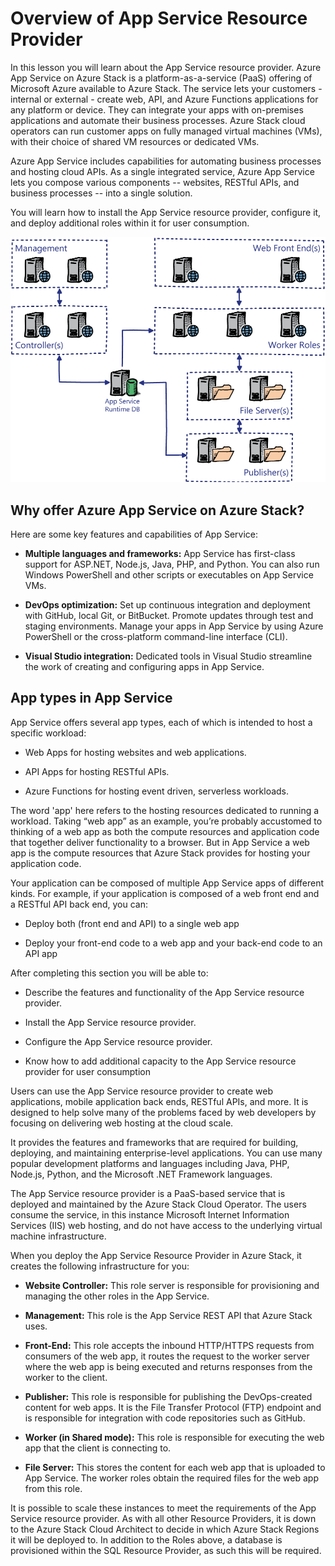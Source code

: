 # Overview of App Service Resource Provider

In this lesson you will learn about the App Service resource provider. Azure App Service on Azure Stack is a platform-as-a-service (PaaS) offering of Microsoft Azure available to Azure Stack. The service lets your customers - internal or external - create web, API, and Azure Functions applications for any platform or device. They can integrate your apps with on-premises applications and automate their business processes. Azure Stack cloud operators can run customer apps on fully managed virtual machines (VMs), with their choice of shared VM resources or dedicated VMs.  

Azure App Service includes capabilities for automating business processes and hosting cloud APIs. As a single integrated service, Azure App Service lets you compose various components -- websites, RESTful APIs, and business processes -- into a single solution.

You will learn how to install the App Service resource provider, configure it, and deploy additional roles within it for user consumption.

![Overview of App Service Resource Provider](media/overview-of-app-service-resource-provider.png)

## Why offer Azure App Service on Azure Stack?

Here are some key features and capabilities of App Service:

- **Multiple languages and frameworks:** App Service has first-class support for ASP.NET, Node.js, Java, PHP, and Python. You can also run Windows PowerShell and other scripts or executables on App Service VMs.

- **DevOps optimization:** Set up continuous integration and deployment with GitHub, local Git, or BitBucket. Promote updates through test and staging environments. Manage your apps in App Service by using Azure PowerShell or the cross-platform command-line interface (CLI).

- **Visual Studio integration:** Dedicated tools in Visual Studio streamline the work of creating and configuring apps in App Service.

## App types in App Service

App Service offers several app types, each of which is intended to host a specific workload:

- Web Apps for hosting websites and web applications.

- API Apps for hosting RESTful APIs.

- Azure Functions for hosting event driven, serverless workloads.

The word 'app' here refers to the hosting resources dedicated to running a workload. Taking “web app” as an example, you’re probably accustomed to thinking of a web app as both the compute resources and application code that together deliver functionality to a browser. But in App Service a web app is the compute resources that Azure Stack provides for hosting your application code.  

Your application can be composed of multiple App Service apps of different kinds. For example, if your application is composed of a web front end and a RESTful API back end, you can:

- Deploy both (front end and API) to a single web app

- Deploy your front-end code to a web app and your back-end code to an API app

After completing this section you will be able to:

- Describe the features and functionality of the App Service resource provider.

- Install the App Service resource provider.

- Configure the App Service resource provider.

- Know how to add additional capacity to the App Service resource provider for user consumption

Users can use the App Service resource provider to create web applications, mobile application back ends, RESTful APIs, and more. It is designed to help solve many of the problems faced by web developers by focusing on delivering web hosting at the cloud scale.

It provides the features and frameworks that are required for building, deploying, and maintaining enterprise-level applications. You can use many popular development platforms and languages including Java, PHP, Node.js, Python, and the Microsoft .NET Framework languages.

The App Service resource provider is a PaaS-based service that is deployed and maintained by the Azure Stack Cloud Operator. The users consume the service, in this instance Microsoft Internet Information Services (IIS) web hosting, and do not have access to the underlying virtual machine infrastructure.

When you deploy the App Service Resource Provider in Azure Stack, it creates the following infrastructure for you:

- **Website Controller:** This role server is responsible for provisioning and managing the other roles in the App Service.

- **Management:** This role is the App Service REST API that Azure Stack uses.

- **Front-End:** This role accepts the inbound HTTP/HTTPS requests from consumers of the web app, it routes the request to the worker server where the web app is being executed and returns responses from the worker to the client.

- **Publisher:** This role is responsible for publishing the DevOps-created content for web apps. It is the File Transfer Protocol (FTP) endpoint and is responsible for integration with code repositories such as GitHub.

- **Worker (in Shared mode):** This role is responsible for executing the web app that the client is connecting to.

- **File Server:** This stores the content for each web app that is uploaded to App Service. The worker roles obtain the required files for the web app from this role.

It is possible to scale these instances to meet the requirements of the App Service resource provider. As with all other Resource Providers, it is down to the Azure Stack Cloud Architect to decide in which Azure Stack Regions it will be deployed to. In addition to the Roles above, a database is provisioned within the SQL Resource Provider, as such this will be required.